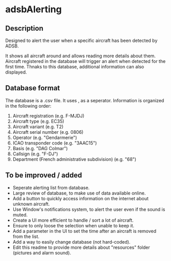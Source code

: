 # adsbAlerting

## Description
Designed to alert the user when a specific aircraft has been detected by ADSB.

It shows all aircraft around and allows reading more details about them.
Aircraft registered in the database will trigger an alert when detected for the first time.
Thnaks to this database, additional information can also displayed.

## Database format
The database is a .csv file. It uses , as a seperator.
Information is organized in the following order:
1. Aircraft registration (e.g. F-MJDJ)
2. Aircraft type (e.g. EC35)
3. Aircraft variant (e.g. T2)
4. Aircraft serial number (e.g. 0806)
5. Operator (e.g. "Gendarmerie")
6. ICAO transponder code (e.g. "3AAC15")
7. Basis (e.g. "DAG Colmar")
8. Callsign (e.g. "F-DJ")
9. Department (French administrative subdivision) (e.g. "68")

## To be improved / added
- Seperate alerting list from database.
- Large review of database, to make use of data available online.
- Add a button to quickly access information on the internet about unknown aircraft.
- Use Window's notifications system, to alert the user even if the sound is muted.
- Create a UI more efficient to handle / sort a lot of aircraft.
- Ensure to only loose the selection when unable to keep it.
- Add a parameter in the UI to set the time after an aircraft is removed from the list.
- Add a way to easily change database (not hard-coded).
- Edit this readme to provide more details about "resources" folder (pictures and alarm sound).
